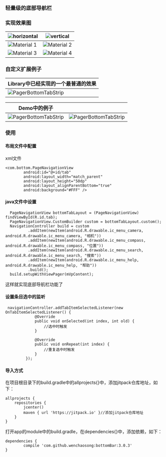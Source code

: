 ### 轻量级的底部导航栏

### 实现效果图

|![horizontal](/img/demo.png "horizontal")|![vertical](/img/demo8.png "vertical")|
|---|---|
|![Material 1](/img/demo1.gif "Material 1")|![Material 2](/img/demo2.gif "Material 2")|
|![Material 3](/img/demo3.gif "Material 3")|![Material 4](/img/demo4.gif "Material 4")|

### 自定义扩展例子

|Library中已经实现的一个最普通的效果|
|---|
|![PagerBottomTabStrip](/img/demo5.gif "PagerBottomTabStrip")|

|Demo中的例子||
|---|---|
|![PagerBottomTabStrip](/img/demo7.png "PagerBottomTabStrip")|![PagerBottomTabStrip](/img/demo6.png "PagerBottomTabStrip")|


### 使用

#### 布局文件中配置

xml文件
    
	<com.bottom.PageNavigationView
            android:id="@+id/tab"
            android:layout_width="match_parent"
            android:layout_height="50dp"
            android:layout_alignParentBottom="true"
            android:background="#FFF" />

#### java文件中设置

	  PageNavigationView bottomTabLayout = (PageNavigationView) findViewById(R.id.tab);
      PageNavigationView.CustomBuilder custom = bottomTabLayout.custom();
      NavigationController build = custom
              .addItem(newItem(android.R.drawable.ic_menu_camera, android.R.drawable.ic_menu_camera, "相机"))
              .addItem(newItem(android.R.drawable.ic_menu_compass, android.R.drawable.ic_menu_compass, "位置"))
              .addItem(newItem(android.R.drawable.ic_menu_search, android.R.drawable.ic_menu_search, "搜索"))
              .addItem(newItem(android.R.drawable.ic_menu_help, android.R.drawable.ic_menu_help, "帮助"))
              .build();
      build.setupWithViewPager(mVpContent);

这样就实现底部导航栏功能了

#### 设置条目选中的监听

     navigationController.addTabItemSelectedListener(new OnTabItemSelectedListener() {
                 @Override
                 public void onSelected(int index, int old) {
                     //选中时触发
                 }

                 @Override
                 public void onRepeat(int index) {
                     //重复选中时触发
                 }
             });

#### **导入方式**

在项目根目录下的build.gradle中的allprojects{}中，添加jitpack仓库地址，如下：

    allprojects {
	    repositories {
	        jcenter()
	        maven { url 'https://jitpack.io' }//添加jitpack仓库地址
	    }
	}
 
打开app的module中的build.gradle，在dependencies{}中，添加依赖，如下：

    dependencies {
	        compile 'com.github.wenchaosong:bottomBar:3.0.3'
	}

